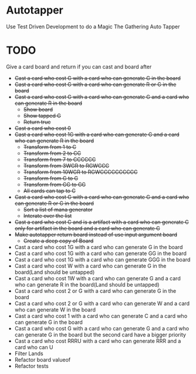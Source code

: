 # Autotapper
Use Test Driven Development to do a Magic The Gathering Auto Tapper

# TODO 

Give a card board and return if you can cast and board after
* ~~Cast a card who cost G with a card who can generate G in the board~~
* ~~Cast a card who cost G with a card who can generate R or G in the board~~
* ~~Cast a card who cost G with a card who can generate G and a card who can generate R in the board~~
  * ~~Show board~~
  * ~~Show tapped G~~
  * ~~Return true~~
* ~~Cast a card who cost 0~~
* ~~Cast a card who cost 1G with a card who can generate G and a card who can generate R in the board~~
  * ~~Transform from 1 to C~~
  * ~~Transform from 2 to CC~~
  * ~~Transform from 7 to CCCCCC~~
  * ~~Transform from 3WGR to RGWCCC~~
  * ~~Transform from 10WGR to RGWCCCCCCCCCC~~
  * ~~Transform from G to G~~
  * ~~Transform from GG to GG~~
  * ~~All cards can tap to C~~
* ~~Cast a card who cost G with a card who can generate G and a card who can generate R or G in the board~~
	* ~~Sort a list of mana generator~~ 
	* ~~Interate over the list~~
* ~~Cast a card who cost C and is a artifact with a card who can generate C only for artifact in the board and a card who can generate G~~
* ~~Make autotapper return board instead of use input argument board~~
  * ~~Create a deep copy of Board~~
* Cast a card who cost 1G with a card who can generate G in the board
* Cast a card who cost 1G with a card who can generate GG in the board
* Cast a card who cost 1G with a card who can generate GGG in the board
* Cast a card who cost W with a card who can generate G in the board(Land should be untapped)
* Cast a card who cost 1W with a card who can generate G and a card who can generate R in the board(Land should be untapped)
* Cast a card who cost 2 or G with a card who can generate G in the board
* Cast a card who cost 2 or G with a card who can generate W and a card who can generate W in the board
* Cast a card who cost 1 with a card who can generate C and a card who can generate G in the board
* Cast a card who cost G with a card who can generate G and a card who can generate G in the board but the second card have a bigger priority
* Cast a card who cost RRRU with a card who can generate RRR and a card who can U 
* Filter Lands 
* Refactor board valueof 
* Refactor tests
